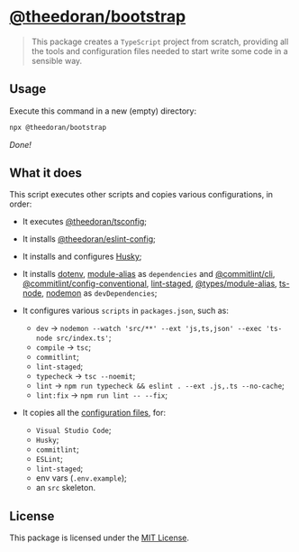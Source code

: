 # [@theedoran/bootstrap](https://github.com/theedoran/bootstrap)

> This package creates a `TypeScript` project from scratch, providing all the tools and configuration files needed to start write some code in a sensible way.

## Usage

Execute this command in a new (empty) directory:

```bash
npx @theedoran/bootstrap
```

_Done!_

## What it does

This script executes other scripts and copies various configurations, in order:

- It executes [@theedoran/tsconfig](https://github.com/theedoran/tsconfig);
- It installs [@theedoran/eslint-config](https://github.com/theedoran/eslint-config);
- It installs and configures [Husky](https://github.com/typicode/husky);
- It installs [dotenv](https://github.com/motdotla/dotenv), [module-alias](https://github.com/ilearnio/module-alias) as `dependencies` and [@commitlint/cli](https://github.com/conventional-changelog/commitlint), [@commitlint/config-conventional](https://github.com/conventional-changelog/commitlint), [lint-staged](https://github.com/okonet/lint-staged), [@types/module-alias](https://github.com/DefinitelyTyped/DefinitelyTyped/tree/master/types/module-alias), [ts-node](https://github.com/TypeStrong/ts-node), [nodemon](https://github.com/remy/nodemon) as `devDependencies`;
- It configures various `scripts` in `packages.json`, such as:

  - `dev` -> `nodemon --watch 'src/**' --ext 'js,ts,json' --exec 'ts-node src/index.ts'`;
  - `compile` -> `tsc`;
  - `commitlint`;
  - `lint-staged`;
  - `typecheck` -> `tsc --noemit`;
  - `lint` -> `npm run typecheck && eslint . --ext .js,.ts --no-cache`;
  - `lint:fix` -> `npm run lint -- --fix`;

- It copies all the [configuration files](https://github.com/theedoran/bootstrap/tree/main/files), for:
  - `Visual Studio Code`;
  - `Husky`;
  - `commitlint`;
  - `ESLint`;
  - `lint-staged`;
  - env vars (`.env.example`);
  - an `src` skeleton.

## License

This package is licensed under the [MIT License](https://opensource.org/licenses/MIT).
